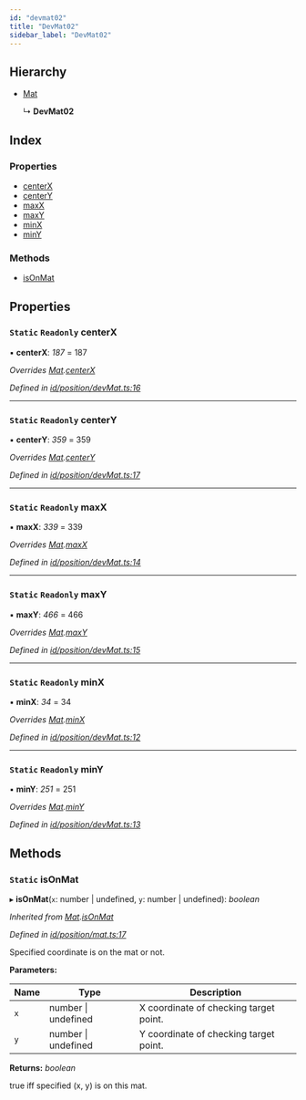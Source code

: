 ```yaml
---
id: "devmat02"
title: "DevMat02"
sidebar_label: "DevMat02"
---
```



## Hierarchy

* [Mat](mat.md)

  ↳ **DevMat02**

## Index

### Properties

* [centerX](devmat02.md#static-readonly-centerx)
* [centerY](devmat02.md#static-readonly-centery)
* [maxX](devmat02.md#static-readonly-maxx)
* [maxY](devmat02.md#static-readonly-maxy)
* [minX](devmat02.md#static-readonly-minx)
* [minY](devmat02.md#static-readonly-miny)

### Methods

* [isOnMat](devmat02.md#static-isonmat)

## Properties

### `Static` `Readonly` centerX

▪ **centerX**: *187* = 187

*Overrides [Mat](mat.md).[centerX](mat.md#static-protected-centerx)*

*Defined in [id/position/devMat.ts:16](https://github.com/tetunori/p5.toio/blob/49ecddb/src/id/position/devMat.ts#L16)*

___

### `Static` `Readonly` centerY

▪ **centerY**: *359* = 359

*Overrides [Mat](mat.md).[centerY](mat.md#static-protected-centery)*

*Defined in [id/position/devMat.ts:17](https://github.com/tetunori/p5.toio/blob/49ecddb/src/id/position/devMat.ts#L17)*

___

### `Static` `Readonly` maxX

▪ **maxX**: *339* = 339

*Overrides [Mat](mat.md).[maxX](mat.md#static-protected-maxx)*

*Defined in [id/position/devMat.ts:14](https://github.com/tetunori/p5.toio/blob/49ecddb/src/id/position/devMat.ts#L14)*

___

### `Static` `Readonly` maxY

▪ **maxY**: *466* = 466

*Overrides [Mat](mat.md).[maxY](mat.md#static-protected-maxy)*

*Defined in [id/position/devMat.ts:15](https://github.com/tetunori/p5.toio/blob/49ecddb/src/id/position/devMat.ts#L15)*

___

### `Static` `Readonly` minX

▪ **minX**: *34* = 34

*Overrides [Mat](mat.md).[minX](mat.md#static-protected-minx)*

*Defined in [id/position/devMat.ts:12](https://github.com/tetunori/p5.toio/blob/49ecddb/src/id/position/devMat.ts#L12)*

___

### `Static` `Readonly` minY

▪ **minY**: *251* = 251

*Overrides [Mat](mat.md).[minY](mat.md#static-protected-miny)*

*Defined in [id/position/devMat.ts:13](https://github.com/tetunori/p5.toio/blob/49ecddb/src/id/position/devMat.ts#L13)*

## Methods

### `Static` isOnMat

▸ **isOnMat**(`x`: number | undefined, `y`: number | undefined): *boolean*

*Inherited from [Mat](mat.md).[isOnMat](mat.md#static-isonmat)*

*Defined in [id/position/mat.ts:17](https://github.com/tetunori/p5.toio/blob/49ecddb/src/id/position/mat.ts#L17)*

Specified coordinate is on the mat or not.

**Parameters:**

Name | Type | Description |
------ | ------ | ------ |
`x` | number &#124; undefined | X coordinate of checking target point. |
`y` | number &#124; undefined | Y coordinate of checking target point.  |

**Returns:** *boolean*

true iff specified (x, y) is on this mat.
